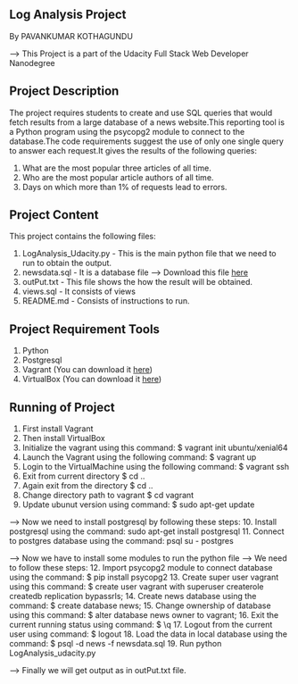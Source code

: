 ## Log Analysis Project
By PAVANKUMAR KOTHAGUNDU

--> This Project is a part of the Udacity Full Stack Web Developer Nanodegree

## Project Description
The project requires students to create and use SQL queries that would fetch results from a large database of a news website.This reporting tool is a Python program using the psycopg2 module to connect to the database.The code requirements suggest the use of only one single query to answer each request.It gives the results of the following queries:
1. What are the most popular three articles of all time.
2. Who are the most popular article authors of all time.
3. Days on which more than 1% of requests lead to errors.

## Project Content
This project contains the following files:
1. LogAnalysis_Udacity.py - This is the main python file that we need to run to obtain the output.
2. newsdata.sql - It is a database file
--> Download this file [here](https://d17h27t6h515a5.cloudfront.net/topher/2016/August/57b5f748_newsdata/newsdata.zip)
3. outPut.txt - This file shows the how the result will be obtained.
4. views.sql - It consists of views
5. README.md - Consists of instructions to run.

## Project Requirement Tools
1. Python
2. Postgresql
3. Vagrant (You can download it [here](https://www.vagrantup.com/))
4. VirtualBox (You can download it [here](https://www.virtualbox.org/wiki/Downloads))

## Running of Project
1. First install Vagrant
2. Then install VirtualBox
3. Initialize the vagrant using this command: $ vagrant init ubuntu/xenial64
4. Launch the Vagrant using the following command: $ vagrant up
5. Login to the VirtualMachine using the following command: $ vagrant ssh
6. Exit from current directory $ cd ..
7. Again exit from the directory $ cd ..
8. Change directory path to vagrant $ cd vagrant
9. Update ubunut version using command: $ sudo apt-get update

--> Now we need to install postgresql by following these steps:
10. Install postgresql using the command: sudo apt-get install postgresql
11. Connect to postgres database using the command: psql su - postgres

--> Now we have to install some modules to run the python file
--> We need to follow these steps:
12. Import psycopg2 module to connect database using the command: $ pip install psycopg2
13. Create super user vagrant using this command: $ create user vagrant with superuser createrole createdb replication bypassrls;
14. Create news database using the command: $ create database news;
15. Change ownership of database using this command: $ alter database news owner to vagrant;
16. Exit the current running status using command: $ \q
17. Logout from the current user using command: $ logout
18. Load the data in local database using the command: $ psql -d news -f newsdata.sql
19. Run python LogAnalysis_udacity.py

--> Finally we will get output as in outPut.txt file.